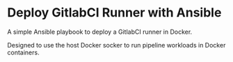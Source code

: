 # Deploy GitlabCI Runner with Ansible
A simple Ansible playbook to deploy a GitlabCI runner in Docker.

Designed to use the host Docker socker to run pipeline workloads in Docker containers.
